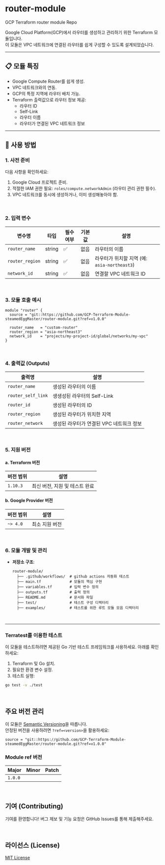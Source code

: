 # router-module
GCP Terraform router module Repo

Google Cloud Platform(GCP)에서 라우터를 생성하고 관리하기 위한 Terraform 모듈입니다.  <br>
이 모듈은 VPC 네트워크에 연결된 라우터를 쉽게 구성할 수 있도록 설계되었습니다.

---

## 📋 **모듈 특징**

- Google Compute Router를 쉽게 생성.
- VPC 네트워크와의 연동.
- GCP의 특정 지역에 라우터 배치 가능.
- Terraform 출력값으로 라우터 정보 제공:
  - 라우터 ID
  - Self-Link
  - 라우터 이름
  - 라우터가 연결된 VPC 네트워크 정보

---

## 🔧 사용 방법

### 1. 사전 준비

다음 사항을 확인하세요:
1. Google Cloud 프로젝트 준비.
2. 적절한 IAM 권한 필요: `roles/compute.networkAdmin` (라우터 관리 권한 필수).
3. VPC 네트워크를 동시에 생성하거나, 이미 생성해놓아야 함.

<br>

### 2. 입력 변수

| 변수명          | 타입   | 필수 여부 | 기본값 | 설명                                  |
|-----------------|--------|-----------|--------|---------------------------------------|
| `router_name`   | string | ✅        | 없음   | 라우터의 이름                          |
| `router_region` | string | ✅        | 없음   | 라우터가 위치할 지역 (예: `asia-northeast3`) |
| `network_id`    | string | ✅        | 없음   | 연결할 VPC 네트워크 ID                 |

<br>

### 3. 모듈 호출 예시

```hcl
module "router" {
  source = "git::https://github.com/GCP-Terraform-Module-steamedEggMaster/router-module.git?ref=v1.0.0"

  router_name   = "custom-router"
  router_region = "asia-northeast3"
  network_id    = "projects/my-project-id/global/networks/my-vpc"
}
```

<br>

### 4. 출력값 (Outputs)

| 출력명                | 설명                                    |
|---------------------|----------------------------------------|    
| `router_name`       | 생성된 라우터의 이름                        |
| `router_self_link`  | 생생성된 라우터의 Self-Link                 |
| `router_id`         | 생성된 라우터의 ID                         |
| `router_region`     | 생성된 라우터가 위치한 지역                   |
| `router_network`    | 생성된 라우터가 연결된 VPC 네트워크 정보        |

<br>

### 5. 지원 버전

#### a.  Terraform 버전
| 버전 범위 | 설명                              |
|-----------|-----------------------------------|
| `1.10.3`   | 최신 버전, 지원 및 테스트 완료                  |

#### b. Google Provider 버전
| 버전 범위 | 설명                              |
|-----------|-----------------------------------|
| `~> 4.0`  | 최소 지원 버전                   |

<br>

### 6. 모듈 개발 및 관리

- **저장소 구조**:
  ```
  router-module/
    ├── .github/workflows/  # github actions 자동화 테스트
    ├── main.tf             # 모듈의 핵심 구현
    ├── variables.tf        # 입력 변수 정의
    ├── outputs.tf          # 출력 정의
    ├── README.md           # 문서화 파일
    ├── test/               # 테스트 구성 디렉터리
    ├── examples/           # 테스트를 위한 루트 모듈 모음 디렉터리
  ```

<br>

---

### Terratest를 이용한 테스트
이 모듈을 테스트하려면 제공된 Go 기반 테스트 프레임워크를 사용하세요. 아래를 확인하세요:

1. Terraform 및 Go 설치.
2. 필요한 환경 변수 설정.
3. 테스트 실행:
```bash
go test -v ./test
```

<br>

## 주요 버전 관리
이 모듈은 [Semantic Versioning](https://semver.org/)을 따릅니다.  
안정된 버전을 사용하려면 `?ref=<version>`을 활용하세요:

```hcl
source = "git::https://github.com/GCP-Terraform-Module-steamedEggMaster/router-module.git?ref=v1.0.0"
```

### Module ref 버전
| Major | Minor | Patch |
|-----------|-----------|----------|
| `1.0.0`   |    |   |

<br>

## 기여 (Contributing)
기여를 환영합니다! 버그 제보 및 기능 요청은 GitHub Issues를 통해 제출해주세요.

<br>

## 라이선스 (License)
[MIT License](LICENSE)